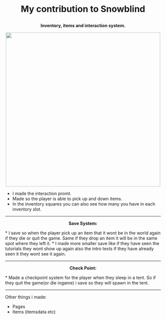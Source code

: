 #  <p align="center"> My contribution to Snowblind      </p>

<p align="center">
  <strong>Inventory, items and interaction system. </strong>
</p>

<p align="center">
  <img src="images/FM_FoodTutorial.gif" width="500">
</p>

* I made the interaction promt. 
* Made so the player is able to pick up and down items.
* In the inventory squares you can also see how many you have in each inventory slot. 
--- 
 <p align = "center" >  <strong>  Save System: </strong> </p>
* I save so when the player pick up an item that it wont be in the world again if they die or quit the game. Same if they drop an item it will be in the same spot where they left it.
* I made more smaller save like if they have seen the tutorials they wont show up again also the intro texts if they have already seen it they wont see it again.  

-----

 <p align = "center" >  <strong>  Check Point: </strong> </p>
* Made a checkpoint system for the player when they sleep in a tent. So if they quit the game(or die ingame) i save so they will spawn in the tent.

  ---

  Other things i made: 
  * Pages
  * Items (itemsdata etc) 

